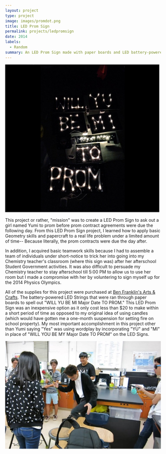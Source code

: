 ```yaml
---
layout: project
type: project
image: images/promdot.png
title: LED Prom Sign
permalink: projects/ledpromsign
date: 2014
labels:
  - Random
summary: An LED Prom Sign made with paper boards and LED battery-powered light strings.
---
```

<img class class="ui medium right floated rounded image" src="../images/prom1.png" >

This project or rather, "mission" was to create a LED Prom Sign to ask out a girl named Yumi to prom before prom contract agreements were due the following day. From this LED Prom Sign project, I learned how to apply basic Geometry skills and papercraft to a real life problem under a limited amount of time-- Because literally, the prom contracts were due the day after. 

In addition, I acquired basic teamwork skills because I had to assemble a team of individuals under short-notice to trick her into going into my Chemistry teacher's classroom (where this sign was) after her afterschool Student Government activities. 
It was also difficult to persuade my Chemistry teacher to stay afterschool till 5:00 PM to allow us to use her room but I made a compromise with her by voluntering to sign myself up for the 2014 Physics Olympics.

All of the supplies for this project were purchased at [Ben Franklin's Arts & Crafts](http://www.benfranklinhawaii.com/). The battery-powered LED Strings that were ran through paper boards to spell out "WILL YU BE MI Major Date TO PROM." This LED Prom Sign was an inexpensive option as it only cost less than $20 to make within a short period of time as opposed to my original idea of using candles (which would have gotten me a one-month suspension for setting fire on school property). My most important accomplishment in this project other than Yumi saying "Yes" was using wordplay by incorporating "YU" and "MI" in place of "WILL YOU BE MY Major Date TO PROM" on the LED Signs. 

<img class class="ui medium right floated rounded image" src="../images/prom2.png" >
